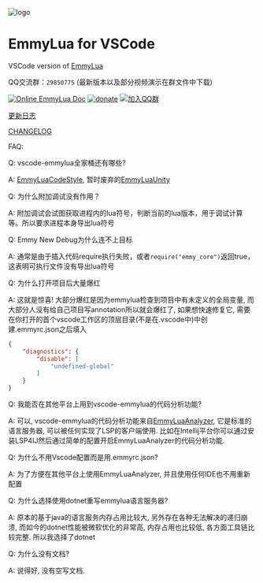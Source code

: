 ![logo](/res/logo.png)
# EmmyLua for VSCode

VSCode version of [EmmyLua](https://github.com/EmmyLua/IntelliJ-EmmyLua)


QQ交流群：`29850775` (最新版本以及部分视频演示在群文件中下载)

[![Online EmmyLua Doc](https://img.shields.io/badge/emmy-doc-46BC99.svg?style=flat-square)](https://emmylua.github.io)
[![donate](https://img.shields.io/badge/donate-emmy-FF69B4.svg?style=flat-square)](https://emmylua.github.io/donate.html)
[![加入QQ群](https://img.shields.io/badge/chat-QQ群-46BC99.svg?style=flat-square)](//shang.qq.com/wpa/qunwpa?idkey=f1acce081c45fbb5670ed5f880f7578df7a8b84caa5d2acec230ac957f0c1716)

[更新日志](CHANGELOG.md)

[CHANGELOG](CHANGELOG_EN.md)

FAQ:

Q: vscode-emmylua全家桶还有哪些?

A: [EmmyLuaCodeStyle](https://marketplace.visualstudio.com/items?itemName=CppCXY.emmylua-codestyle), 暂时废弃的[EmmyLuaUnity](https://marketplace.visualstudio.com/items?itemName=CppCXY.emmylua-unity)

Q: 为什么附加调试没有作用？

A: 附加调试会试图获取进程内的lua符号，判断当前的lua版本，用于调试计算等。所以要求进程本身导出lua符号

Q: Emmy New Debug为什么连不上目标

A: 通常是由于插入代码require执行失败，或者`require("emmy_core")`返回true，这表明可执行文件没有导出lua符号

Q: 为什么打开项目后大量爆红

A: 这就是惊喜! 大部分爆红是因为emmylua检查到项目中有未定义的全局变量, 而大部分人没有给自己项目写annotation所以就会爆红了, 如果想快速修复它, 需要在你打开的首个vscode工作区的顶层目录(不是在.vscode中)中创建.emmyrc.json之后填入
```json
{
    "diagnostics": {
        "disable": [
            "undefined-global"
        ]
    }
}
```

Q: 我能否在其他平台上用到vscode-emmylua的代码分析功能?

A: 可以, vscode-emmylua的代码分析功能来自[EmmyLuaAnalyzer](https://github.com/CppCXY/EmmyLuaAnalyzer), 它是标准的语言服务器, 可以被任何实现了LSP的客户端使用. 比如在Intellij平台你可以通过安装LSP4IJ然后通过简单的配置开启EmmyLuaAnalyzer的代码分析功能.

Q: 为什么不用Vscode配置而是用.emmyrc.json?

A: 为了方便在其他平台上使用EmmyLuaAnalyzer, 并且使用任何IDE也不用重新配置

Q: 为什么选择使用dotnet重写emmylua语言服务器?

A: 原本的基于java的语言服务内存占用比较大, 另外存在各种无法解决的递归崩溃, 而如今的dotnet性能被微软优化的非常高, 内存占用也比较低, 各方面工具链比较完整. 所以我选择了dotnet

Q: 为什么没有文档?

A: 说得好, 没有空写文档.
